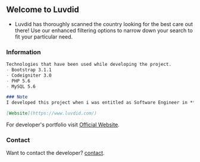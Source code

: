 ## Welcome to Luvdid

- Luvdid has thoroughly scanned the country looking for the best care out there! Use our enhanced filtering options to narrow down your search to fit your particular need.

### Information

```markdown
Technologies that have been used while developing the project.
- Bootstrap 3.1.1
- Codeigniter 3.0 
- PHP 5.6
- MySQL 5.6

### Note
I developed this project when i was entitled as Software Engineer in **Ainosoft Technologies**.

[Website](https://www.luvdid.com/)
```

For developer's portfolio visit [Official Website](https://noumanwaheed.com).

### Contact

Want to contact the developer? [contact](https://noumanwaheed.com).
